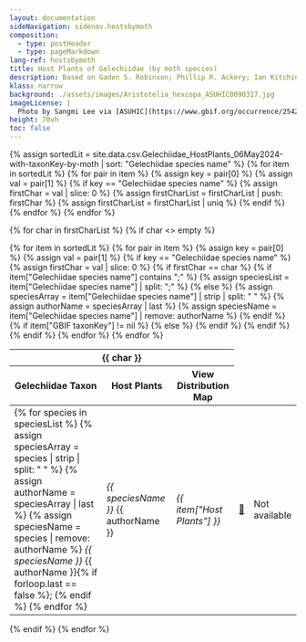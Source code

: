 ```yaml
---
layout: documentation
sideNavigation: sidenav.hostsbymoth
composition:
  - type: postHeader
  - type: pageMarkdown
lang-ref: hostsbymoth
title: Host Plants of Gelechiidae (by moth species)
description: Based on Gaden S. Robinson; Phillip R. Ackery; Ian Kitching; George W Beccaloni; Luis M. Hernández (2023). HOSTS - a Database of the World's Lepidopteran Hostplants [Data set]. Natural History Museum. https://doi.org/10.5519/havt50xw
klass: narrow
background: ./assets/images/Aristotelia_hexcopa_ASUHIC0090317.jpg
imageLicense: |
  Photo by Sangmi Lee via [ASUHIC](https://www.gbif.org/occurrence/2542961803)
height: 70vh
toc: false
---
```


{% assign sortedLit = site.data.csv.Gelechiidae_HostPlants_06May2024-with-taxonKey-by-moth | sort: "Gelechiidae species name" %}
{% for item in sortedLit %}
{% for pair in item %}
{% assign key = pair[0] %}
{% assign val = pair[1] %}
{% if key == "Gelechiidae species name" %}
{% assign firstChar = val | slice: 0 %}
{% assign firstCharList = firstCharList | push: firstChar %}
{% assign firstCharList = firstCharList | uniq %}
{% endif %}
{% endfor %}
{% endfor %}

{% for char in firstCharList %}
{% if char <> empty %}

<div class="overflow-auto table is-narrow" markdown="block">
<table class="table is-narrow is-striped is-hoverable is-fullwidth">
<thead>
<tr>
<th class="has-text-centered" colspan="3" id="{{ char }}">{{ char }}</th>
</tr>
<tr>
<th class="has-text-centered">Gelechiidae Taxon</th>
<th>Host Plants</th>
<th>View Distribution Map</th>
</tr>
</thead>
<tbody>
{% for item in sortedLit %}
{% for pair in item %}
{% assign key = pair[0] %}
{% assign val = pair[1] %}
{% if key == "Gelechiidae species name" %}
{% assign firstChar = val | slice: 0 %}
{% if firstChar == char %}
<tr>
  {% if item["Gelechiidae species name"] contains ";" %}
    {% assign speciesList = item["Gelechiidae species name"] | split: ";" %}
    <td>
    {% for species in speciesList %}
      {% assign speciesArray = species | strip | split: " " %}
      {% assign authorName = speciesArray | last %}
      {% assign speciesName = species | remove: authorName %}
      <em>{{ speciesName }}</em> {{ authorName }}{% if forloop.last == false %}; {% endif %}
    {% endfor %}
    </td>
  {% else %}
    {% assign speciesArray = item["Gelechiidae species name"] | strip | split: " " %}
    {% assign authorName = speciesArray | last %}
    {% assign speciesName = item["Gelechiidae species name"] | remove: authorName %}
    <td><em>{{ speciesName }}</em> {{ authorName }}</td>
  {% endif %}
  <td><em>{{ item["Host Plants"] }}</em></td>
  {% if item["GBIF taxonKey"] != nil %}
  <td><a href="../hosts/?taxonKey={{ item['GBIF taxonKey'] }}" target="_blank">🔗</a></td>
  {% else %}
  <td>Not available</td>
  {% endif %}
</tr>
 {% endif %}
 {% endif %}
 {% endfor %}
 {% endfor %}
 </tbody>
 </table>
 </div>
 {% endif %}
 {% endfor %}
